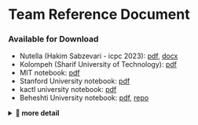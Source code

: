 # Team Reference Document

### Available for Download
* Nutella (Hakim Sabzevari - icpc 2023): [pdf](https://github.com/ctrl-alt-Defeat-icpc/notebook/releases/download/dl/nutella-notebook.pdf), [docx](https://github.com/ctrl-alt-Defeat-icpc/notebook/releases/download/dl/nutella-notebook.docx)
* Kolompeh (Sharif University of Technology): [pdf](https://github.com/ctrl-alt-Defeat-icpc/notebook/releases/download/dl/kolompeh-notebook.pdf)
* MIT notebook: [pdf](https://github.com/ctrl-alt-Defeat-icpc/notebook/releases/download/dl/mit-notebook.pdf)
* Stanford University notebook: [pdf](https://github.com/ctrl-alt-Defeat-icpc/notebook/releases/download/dl/stanford-notebook.pdf)
* kactl university notebook: [pdf](https://github.com/ctrl-alt-Defeat-icpc/notebook/releases/download/dl/kactl-notebook.pdf)
* Beheshti University notebook: [pdf](https://github.com/ctrl-alt-Defeat-icpc/notebook/releases/download/dl/beheshti-notebook.pdf), [repo](https://github.com/Erfaniaa/icpc-notebook)

<details><summary><strong>🎈 more detail</strong></summary>

## Essential Codes for Your ICPC Notebook
1. **Data Structures**:
    * Segment Trees (including lazy propagation)
    * Fenwick Tree (BIT)
    * Union-Find / Disjoint Set (with path compression and union by rank)
    * Trie (for strings and numbers)
    * Deque (for sliding window problems)
2. Graph Algorithms:
    * BFS / DFS (including for connected components)
    * Dijkstra’s and Bellman-Ford (shortest paths)
    * Floyd-Warshall (all-pairs shortest path)
    * Topological Sorting
    * Minimum Spanning Tree (Kruskal’s and Prim’s)
    * Max Flow (Ford-Fulkerson or Edmonds-Karp)
3. Dynamic Programming (DP):
    * Basic templates (Knapsack, LIS, LCS)
    * Matrix exponentiation
    * Bitmask DP
3. Math & Number Theory:
    * Modular arithmetic functions (GCD, LCM, mod inverse)
    * Sieve of Eratosthenes
    * Prime factorization
    * Fast exponentiation
    * Combinatorics functions (factorial, nCr, Catalan numbers)
5. String Algorithms:
    * KMP and Z-algorithm (pattern matching)
    * Rabin-Karp (rolling hash)
    * Suffix array and LCP array
    * Trie operations
6. Geometry:
    * Convex hull (Graham's scan)
    * Line intersection
    * Rotating calipers
7. Sorting and Searching:
    * Custom comparator templates
    * Binary search
    * Merge sort, Quick sort
8. Miscellaneous:
    * Fast I/O templates
    * Randomized algorithms (for problems like randomized quicksort)
    * Bit manipulation tricks
    * Cartesian Tree (for range query optimization)
</details>
